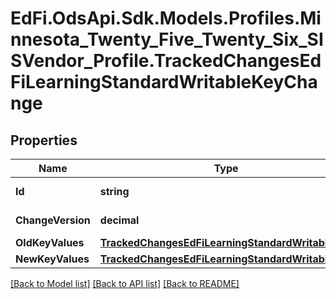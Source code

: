 # EdFi.OdsApi.Sdk.Models.Profiles.Minnesota_Twenty_Five_Twenty_Six_SISVendor_Profile.TrackedChangesEdFiLearningStandardWritableKeyChange

## Properties

Name | Type | Description | Notes
------------ | ------------- | ------------- | -------------
**Id** | **string** | Resource identifier | [optional] 
**ChangeVersion** | **decimal** | Change version | [optional] 
**OldKeyValues** | [**TrackedChangesEdFiLearningStandardWritableKey**](TrackedChangesEdFiLearningStandardWritableKey.md) |  | [optional] 
**NewKeyValues** | [**TrackedChangesEdFiLearningStandardWritableKey**](TrackedChangesEdFiLearningStandardWritableKey.md) |  | [optional] 

[[Back to Model list]](../README.md#documentation-for-models) [[Back to API list]](../README.md#documentation-for-api-endpoints) [[Back to README]](../README.md)

